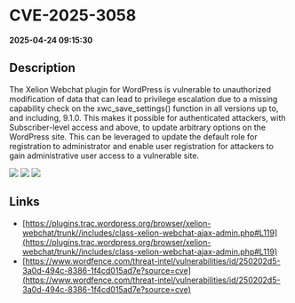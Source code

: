 # CVE-2025-3058

**2025-04-24 09:15:30**

## Description
The Xelion Webchat plugin for WordPress is vulnerable to unauthorized modification of data that can lead to privilege escalation due to a missing capability check on the xwc_save_settings() function in all versions up to, and including, 9.1.0. This makes it possible for authenticated attackers, with Subscriber-level access and above, to update arbitrary options on the WordPress site. This can be leveraged to update the default role for registration to administrator and enable user registration for attackers to gain administrative user access to a vulnerable site.

![](https://img.shields.io/static/v1?label=Score&message=8.8&color=red)
![](https://img.shields.io/static/v1?label=Severity&message=HIGH&color=red)
![](https://img.shields.io/static/v1?label=CWE&message=Auth&color=green)

## Links
- [https://plugins.trac.wordpress.org/browser/xelion-webchat/trunk//includes/class-xelion-webchat-ajax-admin.php#L119](https://plugins.trac.wordpress.org/browser/xelion-webchat/trunk//includes/class-xelion-webchat-ajax-admin.php#L119)
- [https://www.wordfence.com/threat-intel/vulnerabilities/id/250202d5-3a0d-494c-8386-1f4cd015ad7e?source=cve](https://www.wordfence.com/threat-intel/vulnerabilities/id/250202d5-3a0d-494c-8386-1f4cd015ad7e?source=cve)
